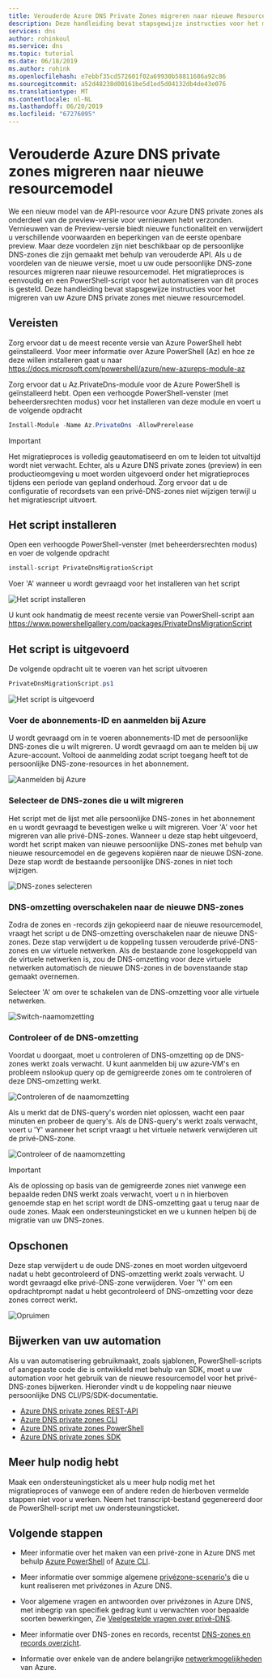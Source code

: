 ```yaml
---
title: Verouderde Azure DNS Private Zones migreren naar nieuwe Resource-Model
description: Deze handleiding bevat stapsgewijze instructies voor het migreren van oudere privé-DNS-zones naar het laatste resourcemodel
services: dns
author: rohinkoul
ms.service: dns
ms.topic: tutorial
ms.date: 06/18/2019
ms.author: rohink
ms.openlocfilehash: e7ebbf35cd572601f02a69930b58811686a92c86
ms.sourcegitcommit: a52d48238d00161be5d1ed5d04132db4de43e076
ms.translationtype: MT
ms.contentlocale: nl-NL
ms.lasthandoff: 06/20/2019
ms.locfileid: "67276095"
---
```

# <a name="migrating-legacy-azure-dns-private-zones-to-new-resource-model"></a>Verouderde Azure DNS private zones migreren naar nieuwe resourcemodel

We een nieuw model van de API-resource voor Azure DNS private zones als onderdeel van de preview-versie voor vernieuwen hebt verzonden. Vernieuwen van de Preview-versie biedt nieuwe functionaliteit en verwijdert u verschillende voorwaarden en beperkingen van de eerste openbare preview. Maar deze voordelen zijn niet beschikbaar op de persoonlijke DNS-zones die zijn gemaakt met behulp van verouderde API. Als u de voordelen van de nieuwe versie, moet u uw oude persoonlijke DNS-zone resources migreren naar nieuwe resourcemodel. Het migratieproces is eenvoudig en een PowerShell-script voor het automatiseren van dit proces is gesteld. Deze handleiding bevat stapsgewijze instructies voor het migreren van uw Azure DNS private zones met nieuwe resourcemodel.

## <a name="prerequisites"></a>Vereisten

Zorg ervoor dat u de meest recente versie van Azure PowerShell hebt geïnstalleerd. Voor meer informatie over Azure PowerShell (Az) en hoe ze deze willen installeren gaat u naar https://docs.microsoft.com/powershell/azure/new-azureps-module-az

Zorg ervoor dat u Az.PrivateDns-module voor de Azure PowerShell is geïnstalleerd hebt. Open een verhoogde PowerShell-venster (met beheerdersrechten modus) voor het installeren van deze module en voert u de volgende opdracht

```powershell
Install-Module -Name Az.PrivateDns -AllowPrerelease
```

>[!IMPORTANT]
>Het migratieproces is volledig geautomatiseerd en om te leiden tot uitvaltijd wordt niet verwacht. Echter, als u Azure DNS private zones (preview) in een productieomgeving u moet worden uitgevoerd onder het migratieproces tijdens een periode van gepland onderhoud. Zorg ervoor dat u de configuratie of recordsets van een privé-DNS-zones niet wijzigen terwijl u het migratiescript uitvoert.

## <a name="installing-the-script"></a>Het script installeren

Open een verhoogde PowerShell-venster (met beheerdersrechten modus) en voer de volgende opdracht

```powershell
install-script PrivateDnsMigrationScript
```

Voer 'A' wanneer u wordt gevraagd voor het installeren van het script

![Het script installeren](./media/private-dns-migration-guide/install-migration-script.png)

U kunt ook handmatig de meest recente versie van PowerShell-script aan https://www.powershellgallery.com/packages/PrivateDnsMigrationScript

## <a name="running-the-script"></a>Het script is uitgevoerd

De volgende opdracht uit te voeren van het script uitvoeren

```powershell
PrivateDnsMigrationScript.ps1
```

![Het script is uitgevoerd](./media/private-dns-migration-guide/running-migration-script.png)

### <a name="enter-the-subscription-id-and-sign-in-to-azure"></a>Voer de abonnements-ID en aanmelden bij Azure

U wordt gevraagd om in te voeren abonnements-ID met de persoonlijke DNS-zones die u wilt migreren. U wordt gevraagd om aan te melden bij uw Azure-account. Voltooi de aanmelding zodat script toegang heeft tot de persoonlijke DNS-zone-resources in het abonnement.

![Aanmelden bij Azure](./media/private-dns-migration-guide/login-migration-script.png)

### <a name="select-the-dns-zones-you-want-to-migrate"></a>Selecteer de DNS-zones die u wilt migreren

Het script met de lijst met alle persoonlijke DNS-zones in het abonnement en u wordt gevraagd te bevestigen welke u wilt migreren. Voer 'A' voor het migreren van alle privé-DNS-zones. Wanneer u deze stap hebt uitgevoerd, wordt het script maken van nieuwe persoonlijke DNS-zones met behulp van nieuwe resourcemodel en de gegevens kopiëren naar de nieuwe DSN-zone. Deze stap wordt de bestaande persoonlijke DNS-zones in niet toch wijzigen.

![DNS-zones selecteren](./media/private-dns-migration-guide/migratezone-migration-script.png)

### <a name="switching-dns-resolution-to-the-new-dns-zones"></a>DNS-omzetting overschakelen naar de nieuwe DNS-zones

Zodra de zones en -records zijn gekopieerd naar de nieuwe resourcemodel, vraagt het script u de DNS-omzetting overschakelen naar de nieuwe DNS-zones. Deze stap verwijdert u de koppeling tussen verouderde privé-DNS-zones en uw virtuele netwerken. Als de bestaande zone losgekoppeld van de virtuele netwerken is, zou de DNS-omzetting voor deze virtuele netwerken automatisch de nieuwe DNS-zones in de bovenstaande stap gemaakt overnemen.

Selecteer 'A' om over te schakelen van de DNS-omzetting voor alle virtuele netwerken.

![Switch-naamomzetting](./media/private-dns-migration-guide/switchresolution-migration-script.png)

### <a name="verify-the-dns-resolution"></a>Controleer of de DNS-omzetting

Voordat u doorgaat, moet u controleren of DNS-omzetting op de DNS-zones werkt zoals verwacht. U kunt aanmelden bij uw azure-VM's en probleem nslookup query op de gemigreerde zones om te controleren of deze DNS-omzetting werkt.

![Controleren of de naamomzetting](./media/private-dns-migration-guide/verifyresolution-migration-script.png)

Als u merkt dat de DNS-query's worden niet oplossen, wacht een paar minuten en probeer de query's. Als de DNS-query's werkt zoals verwacht, voert u 'Y' wanneer het script vraagt u het virtuele netwerk verwijderen uit de privé-DNS-zone.

![Controleer of de naamomzetting](./media/private-dns-migration-guide/confirmresolution-migration-script.png)

>[!IMPORTANT]
>Als de oplossing op basis van de gemigreerde zones niet vanwege een bepaalde reden DNS werkt zoals verwacht, voert u n in hierboven genoemde stap en het script wordt de DNS-omzetting gaat u terug naar de oude zones. Maak een ondersteuningsticket en we u kunnen helpen bij de migratie van uw DNS-zones.

## <a name="cleanup"></a>Opschonen

Deze stap verwijdert u de oude DNS-zones en moet worden uitgevoerd nadat u hebt gecontroleerd of DNS-omzetting werkt zoals verwacht. U wordt gevraagd elke privé-DNS-zone verwijderen. Voer 'Y' om een opdrachtprompt nadat u hebt gecontroleerd of DNS-omzetting voor deze zones correct werkt.

![Opruimen](./media/private-dns-migration-guide/cleanup-migration-script.png)

## <a name="update-your-automation"></a>Bijwerken van uw automation

Als u van automatisering gebruikmaakt, zoals sjablonen, PowerShell-scripts of aangepaste code die is ontwikkeld met behulp van SDK, moet u uw automation voor het gebruik van de nieuwe resourcemodel voor het privé-DNS-zones bijwerken. Hieronder vindt u de koppeling naar nieuwe persoonlijke DNS CLI/PS/SDK-documentatie.
* [Azure DNS private zones REST-API](https://docs.microsoft.com/rest/api/dns/privatedns/privatezones)
* [Azure DNS private zones CLI](https://docs.microsoft.com/cli/azure/ext/privatedns/network/private-dns?view=azure-cli-latest)
* [Azure DNS private zones PowerShell](https://docs.microsoft.com/powershell/module/az.privatedns/?view=azps-2.3.2)
* [Azure DNS private zones SDK](https://docs.microsoft.com/dotnet/api/overview/azure/privatedns/management?view=azure-dotnet-preview)

## <a name="need-further-help"></a>Meer hulp nodig hebt

Maak een ondersteuningsticket als u meer hulp nodig met het migratieproces of vanwege een of andere reden de hierboven vermelde stappen niet voor u werken. Neem het transcript-bestand gegenereerd door de PowerShell-script met uw ondersteuningsticket.

## <a name="next-steps"></a>Volgende stappen

* Meer informatie over het maken van een privé-zone in Azure DNS met behulp [Azure PowerShell](./private-dns-getstarted-powershell.md) of [Azure CLI](./private-dns-getstarted-cli.md).

* Meer informatie over sommige algemene [privézone-scenario's](./private-dns-scenarios.md) die u kunt realiseren met privézones in Azure DNS.

* Voor algemene vragen en antwoorden over privézones in Azure DNS, met inbegrip van specifiek gedrag kunt u verwachten voor bepaalde soorten bewerkingen, Zie [Veelgestelde vragen over privé-DNS](./dns-faq-private.md).

* Meer informatie over DNS-zones en records, recentst [DNS-zones en records overzicht](dns-zones-records.md).

* Informatie over enkele van de andere belangrijke [netwerkmogelijkheden](../networking/networking-overview.md) van Azure.
